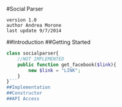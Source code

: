 #Social Parser

	version 1.0
	author Andrea Morone
	last update 9/7/2014

##Introduction
##Getting Started
```php
class socialparser{
	//NOT IMPLEMENTED
	public function get_facebook($link){
		new $link = "LINK";
	}
}```
##Implementation
##Constructor
##API Access